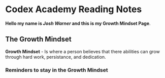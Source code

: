 # Codex Academy Reading Notes
**Hello my name is _Josh Warner_ and this is my Growth Mindset Page**.

## The Growth Mindset
**Growth Mindset** - Is where a person believes that there abilities can grow through hard work, persistance, and dedication.

### Reminders to stay in the Growth Mindset
